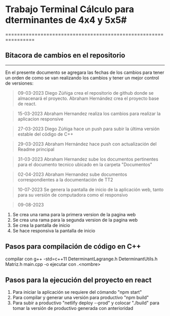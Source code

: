 # Trabajo Terminal Cálculo para dterminantes de 4x4 y 5x5#
================================================================
## Bitacora de cambios en el repositorio
----------------------------------------------------------------
En el presente documento se agregara las fechas de los cambios para tener un orden de como se van realizando los cambios y tener un mejor
control de versiones:
>09-03-2023
Diego Zúñiga crea el repositorio de github donde se almacenará el proyecto.
Abraham Hernández crea el proyecto base de react. 

>15-03-2023
Abraham Hernandez realiza los cambios para realizar la aplicacion responsive

>27-03-2023
Diego Zúñiga hace un push para subir la última versión estable del código de C++

>29-03-2023
Abraham Hernández hace push con actualización del Readme principal

>31-03-2023
Abraham Hernandez sube los documentos pertinentes para el documento tecnico ubicado en la carpeta "Documentos"

>02-04-2023
Abraham Hernandez sube documentos correspondientes a la documentación de TT2

>10-07-2023
Se genera la pantalla de inicio de la aplicación web, tanto para su versión de computadora como el responsivo

>09-08-2023
1. Se crea una rama para la primera version de la pagina web
2. Se crea una rama para la segunda version de la pagina web
3. Se crea la pantalla de inicio
4. Se hace responsiva la pantalla de inicio

## Pasos para compilación de código en C++
compilar con g++ -std=c++11 DeterminantLagrange.h DeterminantUtils.h Matriz.h main.cpp -o <nombre>
ejecutar con .\<nombre> <n>

## Pasos para la ejecución del proyecto en react
1. Para iniciar la aplicación se requiere del cómando "npm start"
2. Para compilar y generar una versión para productivo "npm build"
3. Para subir a productivo "netlify deploy --prod" y colocar "./build" para tomar la versión de productivo generada con anterioridad